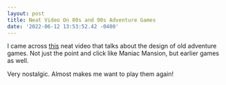 ```yaml
--- 
layout: post 
title: Neat Video On 80s and 90s Adventure Games 
date: '2022-06-12 13:53:52.42 -0400' 
--- 
```

I came across [this](https://www.youtube.com/watch?v=qkMTS8NvwQA) neat video that talks about the design of old 
adventure games. Not just the point and click like Maniac Mansion, but earlier games as well. 

Very nostalgic. Almost makes me want to play them again!
